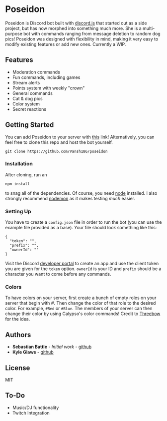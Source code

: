 # Poseidon

Poseidon is Discord bot built with [discord.js](https://github.com/discordjs/discord.js) that started out as a side project, but has now morphed into something much more. She is a multi-purpose bot with commands ranging from message deletion to random dog pics! Poseidon was designed with flexibility in mind, making it very easy to modify existing features or add new ones. Currently a WIP.

## Features

  * Moderation commands
  * Fun commands, including games
  * Stream alerts
  * Points system with weekly "crown"
  * General commands
  * Cat & dog pics
  * Color system
  * Secret reactions

## Getting Started

You can add Poseidon to your server with [this](https://discordapp.com/oauth2/authorize?client_id=416451977380364288&scope=bot&permissions=2146958679) link! Alternatively, you can feel free to clone this repo and host the bot yourself.
```
git clone https://github.com/Vansh186/poseidon
```

### Installation

After cloning, run an
```
npm install
```
to snag all of the dependencies. Of course, you need [node](https://nodejs.org/en/) installed. I also strongly recommend [nodemon](https://www.npmjs.com/package/nodemon) as it makes testing *much* easier.

### Setting Up

You have to create a ``config.json`` file in order to run the bot (you can use the example file provided as a base). Your file should look something like this:
```
{
  "token": "",
  "prefix": "",
  "ownerId": ""
}
```
Visit the Discord [developer portal](https://discordapp.com/developers/applications/) to create an app and use the client token you are given for the ``token`` option. ``ownerId`` is your ID and ``prefix`` should be a character you want to come before any commands.

### Colors

To have colors on your server, first create a bunch of empty roles on your server that begin with #. Then change the color of that role to the desired color. For example, ``#Red`` or ``#Blue``. The members of your server can then change their color by using Calypso's color commands! Credit to [Threebow](https://github.com/Threebow) for the idea.

## Authors

* **Sebastian Battle** - *Initial work* - [github](https://github.com/sabattle)
* **Kyle Glaws** - [github](https://github.com/krglaws)

## License

MIT

## To-Do

* Music/DJ functionality
* Twitch Integration
